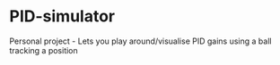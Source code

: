 # PID-simulator
Personal project - Lets you play around/visualise PID gains using a ball tracking a position
